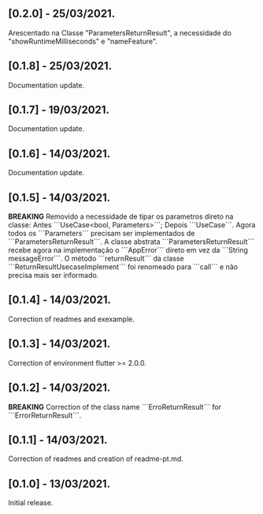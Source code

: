 ## [0.2.0] - 25/03/2021.

Arescentado na Classe "ParametersReturnResult", a necessidade do "showRuntimeMilliseconds" e "nameFeature".

## [0.1.8] - 25/03/2021.

Documentation update.

## [0.1.7] - 19/03/2021.

Documentation update.

## [0.1.6] - 14/03/2021.

Documentation update.

## [0.1.5] - 14/03/2021.

**BREAKING** Removido a necessidade de tipar os parametros direto na classe: Antes ´´´UseCase<bool, Parameters>´´´; Depois ´´´UseCase<bool>´´´. Agora todos os ´´´Parameters´´´ precisam ser implementados de ´´´ParametersReturnResult´´´. A classe abstrata ´´´ParametersReturnResult´´´ recebe agora na implementação o ´´´AppError´´´ direto em vez da ´´´String messageError´´´. O método ´´´returnResult´´´ da classe ´´´ReturnResultUsecaseImplement´´´ foi renomeado para ´´´call´´´ e não precisa mais ser informado. 

## [0.1.4] - 14/03/2021.

Correction of readmes and exexample.

## [0.1.3] - 14/03/2021.

Correction of environment flutter >= 2.0.0.

## [0.1.2] - 14/03/2021.

**BREAKING** Correction of the class name ´´´ErroReturnResult´´´ for ´´´ErrorReturnResult´´´.

## [0.1.1] - 14/03/2021.

Correction of readmes and creation of readme-pt.md.

## [0.1.0] - 13/03/2021.

Initial release.